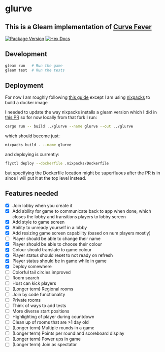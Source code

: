# glurve

## This is a Gleam implementation of [Curve Fever](https://en.wikipedia.org/wiki/Achtung,_die_Kurve!)

[![Package Version](https://img.shields.io/hexpm/v/glurve)](https://hex.pm/packages/glurve)
[![Hex Docs](https://img.shields.io/badge/hex-docs-ffaff3)](https://hexdocs.pm/glurve/)

## Development

```sh
gleam run   # Run the game
gleam test  # Run the tests
```

## Deployment

For now I am roughly following [this guide](https://gleam.run/deployment/fly/) except I am using [nixpacks](https://nixpacks.com/docs/providers/gleam) to build a docker image

I needed to update the way nixpacks installs a gleam version which I did in [this PR](https://github.com/railwayapp/nixpacks/pull/1352) so for now locally from that fork I run:

```sh
cargo run -- build ../glurve --name glurve --out ../glurve
```
which should become just:
```sh
nixpacks build . --name glurve
```
and deploying is currently:
```sh
flyctl deploy --dockerfile .nixpacks/Dockerfile
```
but specifying the Dockerfile location might be superfluous after the PR is in since I will put it at the top level instead.

## Features needed
- [x] Join lobby when you create it
- [x] Add ability for game to communicate back to app when done, which closes the lobby and transitions players to lobby screen
- [x] Add style to game screen
- [x] Ability to unready yourself in a lobby
- [x] Add resizing game screen capability (based on num players mostly)
- [ ] Player should be able to change their name
- [x] Player should be able to choose their colour
- [x] Colour should translate to game colour
- [x] Player status should reset to not ready on refresh
- [x] Player status should be in game while in game
- [x] Deploy somewhere
- [ ] Colorful tail circles improved
- [ ] Room search
- [ ] Host can kick players
- [ ] (Longer term) Regional rooms
- [ ] Join by code functionality
- [ ] Private rooms
- [ ] Think of ways to add tests
- [ ] More diverse start positions
- [ ] Highlighting of player during countdown
- [ ] Clean up of rooms that are >1 day old
- [ ] (Longer term) Multiple rounds in a game
- [ ] (Longer term) Points per round and scoreboard display
- [ ] (Longer term) Power ups in game
- [ ] (Longer term) Join as spectator